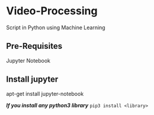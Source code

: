 # Video-Processing
Script in Python using Machine Learning
## Pre-Requisites
Jupyter Notebook
## Install jupyter
apt-get install jupyter-notebook




***If you install any python3 library***
`pip3 install <library>`
